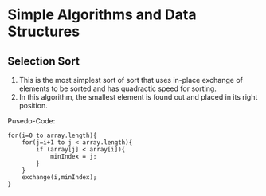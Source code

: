 # Simple Algorithms and Data Structures

## Selection Sort

1. This is the most simplest sort of sort that uses in-place exchange of elements to be sorted and has quadractic speed for sorting.
2. In this algorithm, the smallest element is found out and placed in its right position.

Pusedo-Code:
```
for(i=0 to array.length){
    for(j=i+1 to j < array.length){
        if (array[j] < array[i]){
            minIndex = j;
        }
    }
    exchange(i,minIndex);
}
```

